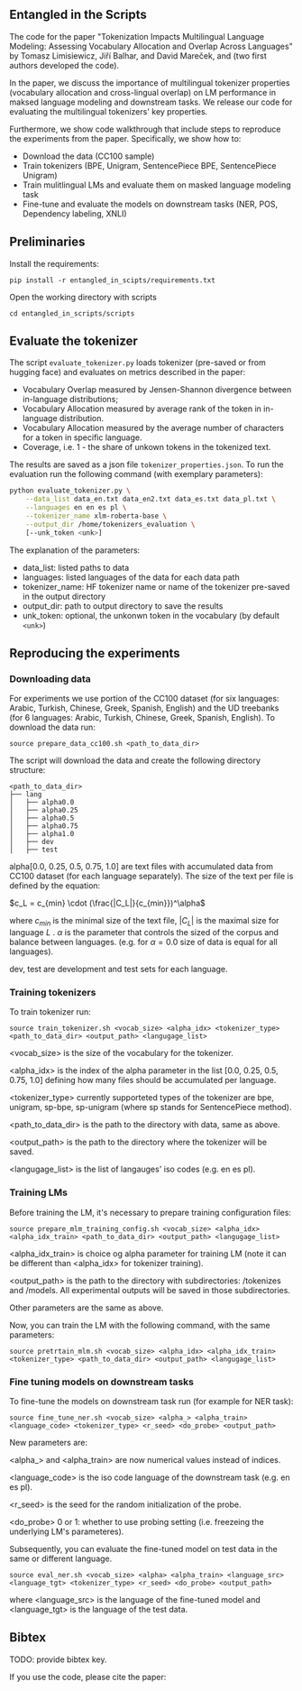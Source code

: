 ## Entangled in the Scripts

The code for the paper "Tokenization Impacts Multilingual Language Modeling: Assessing Vocabulary Allocation and Overlap Across Languages" by Tomasz Limisiewicz, Jiří Balhar, and David Mareček, and (two first authors developed the code).


In the paper, we discuss the importance of multilingual tokenizer properties (vocabulary allocation and cross-lingual
overlap) on LM performance in maksed language modeling and downstream tasks. 
We release our code for evaluating the multilingual tokenizers' key properties. 

Furthermore, we show code walkthrough that include steps to reproduce the experiments from the paper. 
Specifically, we show how to:
- Download the data (CC100 sample)
- Train tokenizers (BPE, Unigram, SentencePiece BPE, SentencePiece Unigram)
- Train mulitlingual LMs and evaluate them on masked language modeling task
- Fine-tune and evaluate the models on downstream tasks (NER, POS, Dependency labeling, XNLI)

## Preliminaries

Install the requirements:
```
pip install -r entangled_in_scipts/requirements.txt
```

Open the working directory with scripts
```
cd entangled_in_scripts/scripts
```

## Evaluate the tokenizer

The script `evaluate_tokenizer.py` loads tokenizer (pre-saved or from hugging face) and evaluates on metrics described in the paper:
- Vocabulary Overlap measured by Jensen-Shannon divergence between in-language distributions;
- Vocabulary Allocation measured by average rank of the token in in-language distribution.
- Vocabulary Allocation measured by the average number of characters for a token in specific language.
- Coverage, i.e. 1 - the share of unkown tokens in the tokenized text.

The results are saved as a json file `tokenizer_properties.json`. To run the evaluation run the following command (with exemplary parameters):

```bash
python evaluate_tokenizer.py \
    --data_list data_en.txt data_en2.txt data_es.txt data_pl.txt \
    --languages en en es pl \
    --tokenizer_name xlm-roberta-base \
    --output_dir /home/tokenizers_evaluation \
    [--unk_token <unk>]
```

The explanation of the parameters:
- data_list: listed paths to data
- languages: listed languages of the data for each data path
- tokenizer_name: HF tokenizer name or name of the tokenizer pre-saved in the output directory
- output_dir: path to output directory to save the results
- unk_token: optional, the unkonwn token in the vocabulary (by default `<unk>`)


## Reproducing the experiments

### Downloading data

For experiments we use portion of the CC100 dataset (for six languages: Arabic, Turkish, Chinese, Greek, Spanish, English) and the UD treebanks (for 6 languages: Arabic, Turkish, Chinese, Greek, Spanish, English).
To download the data run:
```
source prepare_data_cc100.sh <path_to_data_dir>
```

The script will download the data and create the following directory structure:
```
<path_to_data_dir>
├── lang
│   ├── alpha0.0
│   ├── alpha0.25
│   ├── alpha0.5
│   ├── alpha0.75
│   ├── alpha1.0
│   ├── dev
│   ├── test
```
alpha[0.0, 0.25, 0.5, 0.75, 1.0] are text files with accumulated data from CC100 dataset (for each language separately). 
The size of the text per file is defined by the equation:


$`c_L = c_{min} \cdot (\frac{|C_L|}{c_{min}})^\alpha`$

where $`c_{min}`$ is the minimal size of the text file, $`|C_L|`$ is the maximal size for language $`L`$ . $`\alpha`$ is the parameter that controls the sized of the corpus and balance between languages. (e.g. for $`\alpha=0.0`$ size of data is equal for all languages).   

dev, test are development and test sets for each language.

### Training tokenizers

To train tokenizer run:
```
source train_tokenizer.sh <vocab_size> <alpha_idx> <tokenizer_type> <path_to_data_dir> <output_path> <langugage_list>
```

<vocab_size> is the size of the vocabulary for the tokenizer.

<alpha_idx> is the index of the alpha parameter in the list [0.0, 0.25, 0.5, 0.75, 1.0] defining how many files should be accumulated per language.

<tokenizer_type> currently supporteted types of the tokenizer are bpe, unigram, sp-bpe, sp-unigram (where sp stands for SentencePiece method).

<path_to_data_dir> is the path to the directory with data, same as above.

<output_path> is the path to the directory where the tokenizer will be saved.

<langugage_list> is the list of langauges' iso codes (e.g. en es pl).


### Training LMs
Before training the LM, it's necessary to prepare training configuration files:

```commandline
source prepare_mlm_training_config.sh <vocab_size> <alpha_idx> <alpha_idx_train> <path_to_data_dir> <output_path> <langugage_list>
```

<alpha_idx_train> is choice og alpha parameter for training LM (note it can be different than <alpha_idx> for tokenizer training).

<output_path> is the path to the directory with subdirectories: /tokenizes and /models. All experimental outputs will
be saved in those subdirectories.

Other parameters are the same as above.

Now, you can train the LM with the following command, with the same parameters:

```commandline
source pretrtain_mlm.sh <vocab_size> <alpha_idx> <alpha_idx_train> <tokenizer_type> <path_to_data_dir> <output_path> <langugage_list>
```

### Fine tuning models on downstream tasks

To fine-tune the models on downstream task run (for example for NER task):

```commandline
source fine_tune_ner.sh <vocab_size> <alpha_> <alpha_train> <language_code> <tokenizer_type> <r_seed> <do_probe> <output_path>
```

New parameters are:

<alpha_> and <alpha_train> are now numerical values instead of indices.

<language_code> is the iso code language of the downstream task (e.g. en es pl).

<r_seed> is the seed for the random initialization of the probe.

<do_probe> 0 or 1: whether to use probing setting (i.e. freezeing the underlying LM's parameteres).

Subsequently, you can evaluate the fine-tuned model on test data in the same or different language.

```commandline
source eval_ner.sh <vocab_size> <alpha> <alpha_train> <language_src> <language_tgt> <tokenizer_type> <r_seed> <do_probe> <output_path>
```
where <language_src> is the language of the fine-tuned model and <language_tgt> is the language of the test data.


## Bibtex
TODO: provide bibtex key.

If you use the code, please cite the paper:
```bibtex


```
